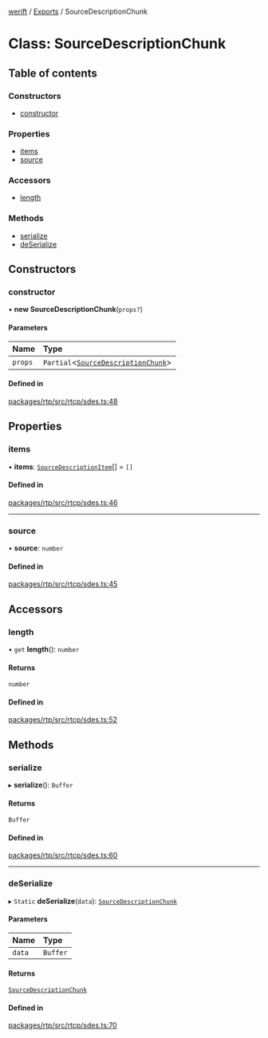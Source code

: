 [werift](../README.md) / [Exports](../modules.md) / SourceDescriptionChunk

# Class: SourceDescriptionChunk

## Table of contents

### Constructors

- [constructor](SourceDescriptionChunk.md#constructor)

### Properties

- [items](SourceDescriptionChunk.md#items)
- [source](SourceDescriptionChunk.md#source)

### Accessors

- [length](SourceDescriptionChunk.md#length)

### Methods

- [serialize](SourceDescriptionChunk.md#serialize)
- [deSerialize](SourceDescriptionChunk.md#deserialize)

## Constructors

### constructor

• **new SourceDescriptionChunk**(`props?`)

#### Parameters

| Name | Type |
| :------ | :------ |
| `props` | `Partial`<[`SourceDescriptionChunk`](SourceDescriptionChunk.md)\> |

#### Defined in

[packages/rtp/src/rtcp/sdes.ts:48](https://github.com/shinyoshiaki/werift-webrtc/blob/f609bd5a/packages/rtp/src/rtcp/sdes.ts#L48)

## Properties

### items

• **items**: [`SourceDescriptionItem`](SourceDescriptionItem.md)[] = `[]`

#### Defined in

[packages/rtp/src/rtcp/sdes.ts:46](https://github.com/shinyoshiaki/werift-webrtc/blob/f609bd5a/packages/rtp/src/rtcp/sdes.ts#L46)

___

### source

• **source**: `number`

#### Defined in

[packages/rtp/src/rtcp/sdes.ts:45](https://github.com/shinyoshiaki/werift-webrtc/blob/f609bd5a/packages/rtp/src/rtcp/sdes.ts#L45)

## Accessors

### length

• `get` **length**(): `number`

#### Returns

`number`

#### Defined in

[packages/rtp/src/rtcp/sdes.ts:52](https://github.com/shinyoshiaki/werift-webrtc/blob/f609bd5a/packages/rtp/src/rtcp/sdes.ts#L52)

## Methods

### serialize

▸ **serialize**(): `Buffer`

#### Returns

`Buffer`

#### Defined in

[packages/rtp/src/rtcp/sdes.ts:60](https://github.com/shinyoshiaki/werift-webrtc/blob/f609bd5a/packages/rtp/src/rtcp/sdes.ts#L60)

___

### deSerialize

▸ `Static` **deSerialize**(`data`): [`SourceDescriptionChunk`](SourceDescriptionChunk.md)

#### Parameters

| Name | Type |
| :------ | :------ |
| `data` | `Buffer` |

#### Returns

[`SourceDescriptionChunk`](SourceDescriptionChunk.md)

#### Defined in

[packages/rtp/src/rtcp/sdes.ts:70](https://github.com/shinyoshiaki/werift-webrtc/blob/f609bd5a/packages/rtp/src/rtcp/sdes.ts#L70)
